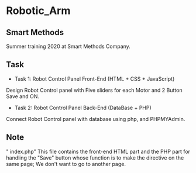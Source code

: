 # Robotic_Arm

## Smart Methods

Summer training 2020 at Smart Methods Company.

## Task 

- Task 1: Robot Control Panel Front-End (HTML + CSS + JavaScript)

Design Robot Control panel with Five sliders for each Motor and 2 Button Save and ON.

- Task 2: Robot Control Panel Back-End (DataBase + PHP)

Connect Robot Control panel with database using php, and PHPMYAdmin.

## Note 
" index.php" This file contains the front-end HTML part and the PHP part for handling the "Save" button whose function is to make the directive on the same page; We don't want to go to another page.
